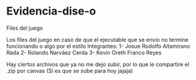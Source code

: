 # Evidencia-dise-o
Files del juego

Los files del juego en caso de que el ejecutable que se envio no termine funcionando o algo por el estilo
Integrantes:
1- Josue Rodolfo Altamirano Rada
2- Rolando Narváez Cerda
3- Kevin Oreth Franco Reyes

Hay ciertos archivos que ya no me dejo subir, por lo que le compartire el .zip por canvas (Si es que se sube para hoy jajaja)
